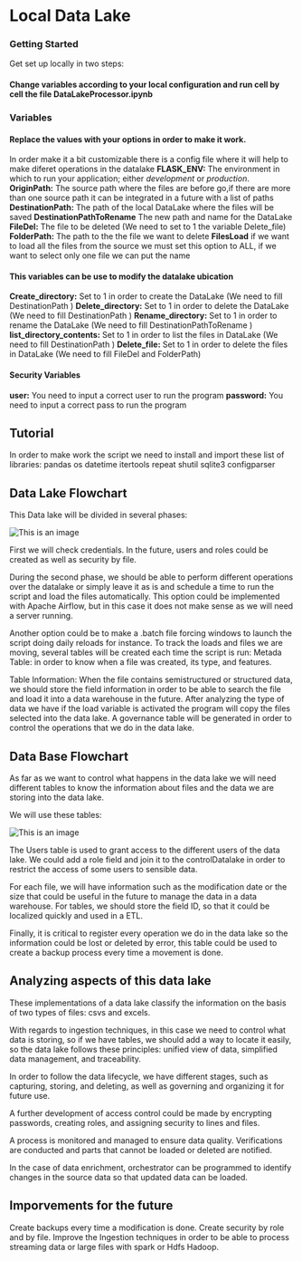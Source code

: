  # Local Data Lake #



### Getting Started ###
 
 Get set up locally in two steps:

#### Change variables according to your local configuration and run cell by cell the file DataLakeProcessor.ipynb ####

### Variables ### 

#### Replace the values with your options in order to make it work. ####
In order make it a bit customizable there is a config file where it will help to make diferet operations in the datalake
**FLASK_ENV:** The environment in which to run your application; either *development* or *production*.
**OriginPath:** The source path where the files are before go,if there are more than one source path it can be integrated in a future with a list of paths 
**DestinationPath:** The path of the local DataLake where the files will be saved
**DestinationPathToRename** The new path and name for the DataLake 
**FileDel:** The file to be deleted (We need to set to 1 the variable Delete_file)
**FolderPath:** The path to the the file we want to delete
**FilesLoad**  if we want to load all the files from the source we must set this option to ALL, if we want to select only one file we can put the name 

#### This variables can be use to modify the datalake ubication ####
**Create_directory:** Set to 1 in order to create the DataLake (We need to fill DestinationPath )
**Delete_directory:** Set to 1 in order to delete the DataLake (We need to fill DestinationPath )
**Rename_directory:** Set to 1 in order to rename the DataLake (We need to fill DestinationPathToRename )
**list_directory_contents:** Set to 1 in order to list the files in DataLake (We need to fill DestinationPath )
**Delete_file:**  Set to 1 in order to delete the files in DataLake (We need to fill FileDel and  FolderPath)

#### Security Variables ####
**user:** You need to input a correct user to run the program
**password:** You need to input a correct pass to run the program

## Tutorial ##

In order to make work the script we need to install and import these list of libraries:
pandas
os
datetime
itertools
repeat
shutil
sqlite3
configparser


## Data Lake Flowchart ##

This Data lake will be divided in several phases: 


![This is an image](https://github.com/hdelas/Loka-Exercise/tree/main/Images/DataLakeFlowChart.png)


First we will check credentials. In the future, users and roles could be created as well as security by file.

During the second phase, we should be able to perform different operations over the datalake or simply leave it as is and schedule a time to run the script and load the files automatically. This option could be implemented with Apache Airflow, but in this case it does not make sense as we will need a server running.

Another option could be to make a .batch file forcing windows to launch the script doing daily reloads for instance.
To track the loads and files we are moving, several tables will be created each time the script is run: Metada Table: in order to know when a file was created, its type, and features.

Table Information: When the file contains semistructured or structured data, we should store the field information in order to be able to search the file and load it into a data warehouse in the future.
After analyzing the type of data we have if the load variable is activated the program will copy the files selected into the data lake. A governance table will be generated in order to control the operations that we do in the data lake.


## Data Base Flowchart ##

As far as we want to control what happens in the data lake we will need different tables to know the information about files and the data we are storing into the data lake.

We will use these tables:

![This is an image](https://github.com/hdelas/Loka-Exercise/tree/main/Images/DataBaseDiagram.png)

The Users table is used to grant access to the different users of the data lake. We could add a role field and join it to the controlDatalake in order to restrict the access of some users to sensible data.

For each file, we will have information such as the modification date or the size that could be useful in the future to manage the data in a data warehouse. For tables, we should store the field ID, so that it could be localized quickly and used in a ETL.

Finally, it is critical to register every operation we do in the data lake so the information could be lost or deleted by error, this table could be used to create a backup process every time a movement is done.

## Analyzing aspects of this data lake ##

These implementations of a data lake classify the information on the basis of two types of files: csvs and excels.

With regards to ingestion techniques, in this case we need to control what data is storing, so if we have tables, we should add a way to locate it easily, so the data lake follows these principles: unified view of data, simplified data management, and traceability.

In order to follow the data lifecycle, we have different stages, such as capturing, storing, and deleting, as well as governing and organizing it for future use.

A further development of access control could be made by encrypting passwords, creating roles, and assigning security to lines and files.

A process is monitored and managed to ensure data quality. Verifications are conducted and parts that cannot be loaded or deleted are notified.

In the case of data enrichment, orchestrator can be programmed to identify changes in the source data so that updated data can be loaded.

## Imporvements for the future ##

Create backups every time a modification is done.
Create security by role and by file.
Improve the Ingestion techniques in order to be able to process streaming data or large files with spark or Hdfs Hadoop.
